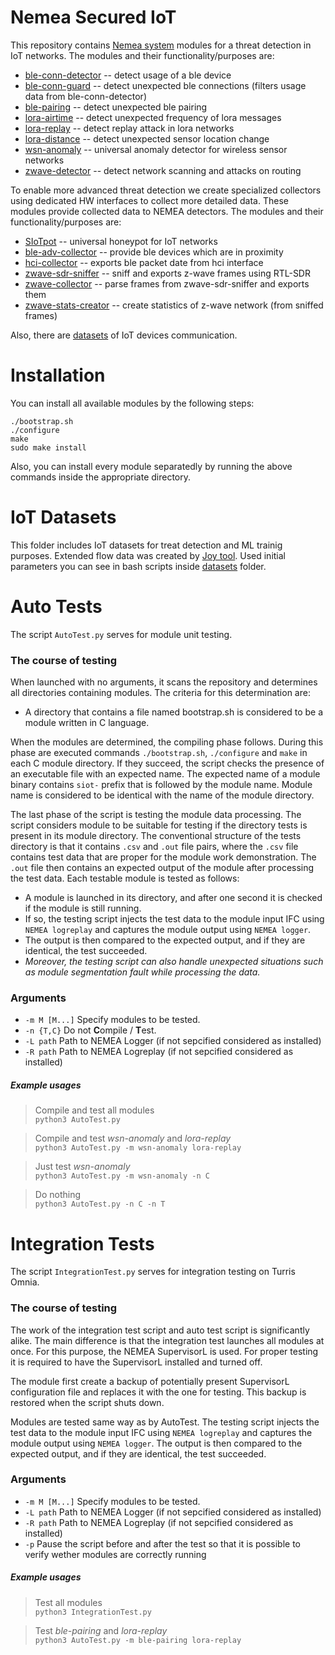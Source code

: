 # Nemea Secured IoT 

This repository contains [Nemea system](https://github.com/CESNET/Nemea) modules for a threat detection in IoT networks. The modules and their functionality/purposes are:
 * [ble-conn-detector](ble-conn-detector) -- detect usage of a ble device
 * [ble-conn-guard](ble-conn-guard) -- detect unexpected ble connections (filters usage data from ble-conn-detector)
 * [ble-pairing](ble-pairing) -- detect unexpected ble pairing
 * [lora-airtime](lora-airtime) -- detect unexpected frequency of lora messages
 * [lora-replay](lora-replay) -- detect replay attack in lora networks
 * [lora-distance](lora-distance) -- detect unexpected sensor location change
 * [wsn-anomaly](wsn-anomaly) -- universal anomaly detector for wireless sensor networks
 * [zwave-detector](zwave-detector) -- detect network scanning and attacks on routing
 
To enable more advanced threat detection we create specialized collectors using dedicated HW interfaces to collect more detailed data. These modules provide collected data to NEMEA detectors. The modules and their functionality/purposes are:
 * [SIoTpot](SIoTpot) -- universal honeypot for IoT networks
 * [ble-adv-collector](ble-adv-collector) -- provide ble devices which are in proximity
 * [hci-collector](hci-collector) -- exports ble packet date from hci interface
 * [zwave-sdr-sniffer](zwave-sdr-sniffer) -- sniff and exports z-wave frames using RTL-SDR
 * [zwave-collector](zwave-collector) -- parse frames from zwave-sdr-sniffer and exports them
 * [zwave-stats-creator](zwave-stats-creator) -- create statistics of z-wave network (from sniffed frames)

Also, there are [datasets](#iot-datasets) of IoT devices communication.

# Installation

You can install all available modules by the following steps: 

```
./bootstrap.sh
./configure
make
sudo make install
```

Also, you can install every module separatedly by running the above commands inside the appropriate directory.

# IoT Datasets
This folder includes IoT datasets for treat detection and ML trainig purposes. Extended flow data was created by [Joy tool](https://github.com/cisco/joy). Used initial parameters you can see in bash scripts inside [datasets](datasets) folder.

# Auto Tests
The script `AutoTest.py` serves for module unit testing.

### The course of testing

When launched with no arguments, it scans the repository and determines all directories containing modules. The criteria for this determination are: 
* A directory that contains a file named bootstrap.sh is considered to be a module written in C language.

When the modules are determined, the compiling phase follows. During this phase 
are executed commands `./bootstrap.sh`, `./configure` and `make` in each C module 
directory. If they succeed, the script checks the presence of an executable file 
with an expected name. The expected name of a module binary contains `siot-` prefix 
that is followed by the module name. Module name is considered to be identical with 
the name of the module directory. 

The last phase of the script is testing the module data processing. The script considers module to be suitable for testing if the directory tests is present in its module directory. The conventional structure of the tests directory is that it contains `.csv` and `.out` file pairs, where the `.csv` file contains test data that are proper for the module work demonstration. The `.out` file then contains an expected output of the module after processing the test data. Each testable module is tested as follows: 
 * A module is launched in its directory, and after one second it is checked if the module is still running. 
 * If so, the testing script injects the test data to the module input IFC using `NEMEA logreplay` and captures the module output using `NEMEA logger`. 
 * The output is then compared to the expected output, and if they are identical, the test succeeded. 
 * _Moreover, the testing script can also handle unexpected situations such as module segmentation fault while processing the data._
 
 ### Arguments
 - `-m M [M...]`      Specify modules to be tested.
 - `-n {T,C}`         Do not **C**ompile / **T**est.
 - `-L path`         Path to NEMEA Logger (if not sepcified considered as installed)
 - `-R path`         Path to NEMEA Logreplay (if not sepcified considered as installed)
 
 ##### Example usages
 > Compile and test all modules  <br/>
 >`python3 AutoTest.py`

 > Compile and test _wsn-anomaly_ and _lora-replay_  <br/>
 >`python3 AutoTest.py -m wsn-anomaly lora-replay`
 
 > Just test _wsn-anomaly_ <br/>
 >`python3 AutoTest.py -m wsn-anomaly -n C`
 
 > Do nothing <br/>
 >`python3 AutoTest.py -n C -n T`
 
 # Integration Tests
 The script `IntegrationTest.py` serves for integration testing on Turris Omnia.
 
 ### The course of testing
 
 The work of the integration test script and auto test script is significantly alike. The main
 difference is that the integration test launches all modules at once. For this purpose, the
 NEMEA SupervisorL is used. For proper testing it is required to have the SupervisorL installed and turned off.
 
 The module first create a backup of potentially present SupervisorL configuration file and replaces it with the one for testing.
 This backup is restored when the script shuts down.
 
 Modules are tested same way as by AutoTest. The testing script injects the test data to the module input IFC using `NEMEA logreplay` 
 and captures the module output using `NEMEA logger`. The output is then compared to the expected output, and if they are identical, the test succeeded.
  
  ### Arguments
  - `-m M [M...]`      Specify modules to be tested.
  - `-L path`         Path to NEMEA Logger (if not sepcified considered as installed)
  - `-R path`         Path to NEMEA Logreplay (if not sepcified considered as installed)
  - `-p`              Pause the script before and after the test so that it is possible to verify wether modules are correctly running
  
  ##### Example usages
  > Test all modules  <br/>
  >`python3 IntegrationTest.py`
 
  > Test _ble-pairing_ and _lora-replay_  <br/>
  >`python3 AutoTest.py -m ble-pairing lora-replay`
